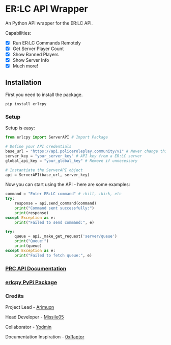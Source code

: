 # ER:LC API Wrapper
An Python API wrapper for the ER:LC API.

Capabilities:
- [x] Run ER:LC Commands Remotely
- [x] Get Server Player Count
- [x] Show Banned Players
- [x] Show Server Info
- [x] Much more!

## Installation
First you need to install the package.

```
pip install erlcpy
```

### Setup
Setup is easy:

```python
from erlcpy import ServerAPI # Import Package

# Define your API credentials
base_url = "https://api.policeroleplay.community/v1" # Never change this
server_key = "your_server_key" # API key from a ER:LC server
global_api_key = "your_global_key" # Remove if unnecessary

# Instantiate the ServerAPI object
api = ServerAPI(base_url, server_key)
```

Now you can start using the API - here are some examples:

```python
command = "Enter ER:LC command" # :kill, :kick, etc
try:
    response = api.send_command(command)
    print("Command sent successfully:")
    print(response)
except Exception as e:
    print("Failed to send command:", e)
```
```python
try:
    queue = api._make_get_request('server/queue')
    print("Queue:")
    print(queue)
except Exception as e:
    print("Failed to fetch queue:", e)
```

### [PRC API Documentation](https://apidocs.policeroleplay.community/reference/api-reference)
### [erlcpy PyPi Package](https://pypi.org/project/erlcpy/)

### Credits
Project Lead - [Arimuon](https://discord.com/users/1148923243097497600)

Head Developer - [Missile05](https://discord.com/users/591298352344334388)

Collaborator - [Yodmin](https://discord.com/users/430480677058772992)

Documentation Inspiration - [0xRaptor](https://twitter.com/0xRaptorRblx)
